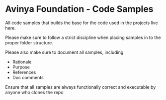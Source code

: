 # Avinya Foundation - Code Samples

All code samples that builds the base for the code used in the projects live here.

Please make sure to follow a strict discipline when placing samples in to the proper folder structure.

Please also make sure to document all samples, including 
  - Rationale 
  - Purpose 
  - References
  - Doc comments 
 
 Ensure that all samples are always functionally correct and executable by anyone who clones the repo 
